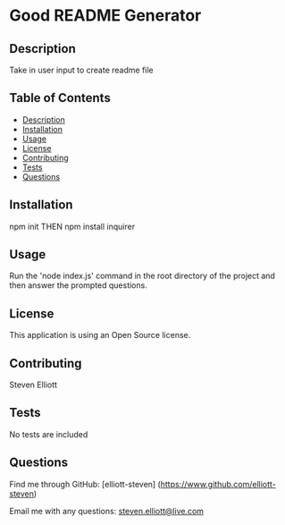 
<h1> Good README Generator</h1>

## Description

Take in user input to create readme file

## Table of Contents
 - [Description](#description)
 - [Installation](#installation)
 - [Usage](#usage)
 - [License](#license)
 - [Contributing](#contributing)
 - [Tests](#tests)
 - [Questions](#questions)

## Installation

npm init THEN npm install inquirer

## Usage

Run the 'node index.js' command in the root directory of the project and then answer the prompted questions.

## License

This application is using an Open Source license.

## Contributing

Steven Elliott

## Tests

No tests are included

## Questions

Find me through GitHub: [elliott-steven] (https://www.github.com/elliott-steven)

Email me with any questions: steven.elliott@live.com
    